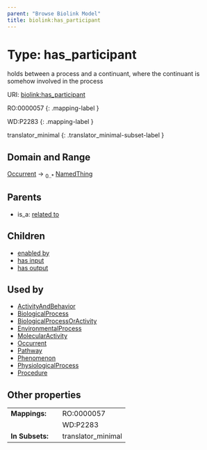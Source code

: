```yaml
---
parent: "Browse Biolink Model"
title: biolink:has_participant
---
```


# Type: has_participant


holds between a process and a continuant, where the continuant is somehow involved in the process

URI: [biolink:has_participant](https://w3id.org/biolink/vocab/has_participant)

RO:0000057
{: .mapping-label }

WD:P2283
{: .mapping-label }

translator_minimal
{: .translator_minimal-subset-label }


## Domain and Range

[Occurrent](Occurrent.md) ->  <sub>0..*</sub> [NamedThing](NamedThing.md)

## Parents

 *  is_a: [related to](related_to.md)

## Children

 *  [enabled by](enabled_by.md)
 *  [has input](has_input.md)
 *  [has output](has_output.md)

## Used by

 * [ActivityAndBehavior](ActivityAndBehavior.md)
 * [BiologicalProcess](BiologicalProcess.md)
 * [BiologicalProcessOrActivity](BiologicalProcessOrActivity.md)
 * [EnvironmentalProcess](EnvironmentalProcess.md)
 * [MolecularActivity](MolecularActivity.md)
 * [Occurrent](Occurrent.md)
 * [Pathway](Pathway.md)
 * [Phenomenon](Phenomenon.md)
 * [PhysiologicalProcess](PhysiologicalProcess.md)
 * [Procedure](Procedure.md)

## Other properties

|  |  |  |
| --- | --- | --- |
| **Mappings:** | | RO:0000057 |
|  | | WD:P2283 |
| **In Subsets:** | | translator_minimal |

